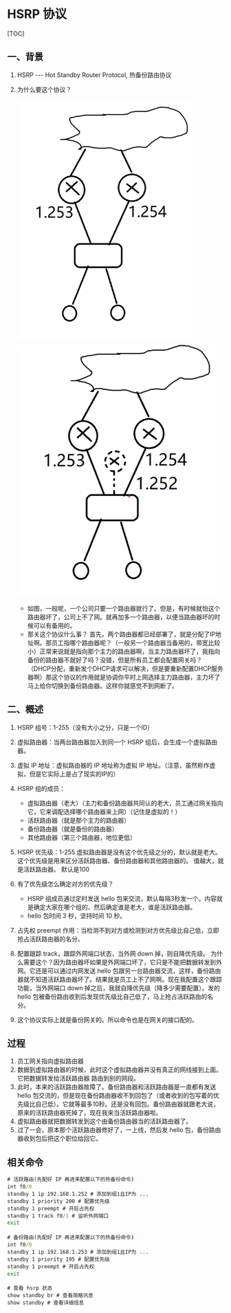 # HSRP 协议

[TOC]

## 一、背景

1. HSRP --- Hot Standby Router Protocol, 热备份路由协议
2. 为什么要这个协议？

    ![看不到图片是科学问题](https://raw.githubusercontent.com/yiyah/Picture_Material/master/2020-06-13_22-45-13.png)
    ![看不到图片是科学问题](https://raw.githubusercontent.com/yiyah/Picture_Material/master/2020-06-13_22-45-19.png)
    * 如图，一般呢，一个公司只要一个路由器就行了。但是，有时候就怕这个路由器坏了，公司上不了网。就再加多一个路由器，以便当路由器坏的时候可以有备用的。
    * 那关这个协议什么事？
    首先，两个路由器都已经部署了，就是分配了IP地址啊。那员工指哪个路由器呢？（一般另一个路由器当备用的，带宽比较小）正常来说就是指向那个主力的路由器啊，当主力路由器坏了，我指向备份的路由器不就好了吗？没错，但是所有员工都会配置网关吗？（DHCP分配，重新发个DHCP请求可以解决，但是要重新配置DHCP服务器啊）那这个协议的作用就是协调你平时上网选择主力路由器，主力坏了马上给你切换到备份路由器。这样你就感觉不到网断了。

## 二、概述

1. HSRP 组号：1-255（没有大小之分，只是一个ID）
2. 虚拟路由器：当两台路由器加入到同一个 HSRP 组后，会生成一个虚拟路由器。
3. 虚拟 IP 地址：虚拟路由器的 IP 地址称为虚拟 IP 地址。（注意，虽然称作虚拟，但是它实际上是占了现实的IP的）
4. HSRP 组的成员：
   * 虚拟路由器（老大）（主力和备份路由器共同认的老大，员工通过网关指向它，它来调配选择哪个路由器来上网）（记住是虚拟的！）
   * 活跃路由器（就是那个主力的路由器）
   * 备份路由器（就是备份的路由器）
   * 其他路由器（第三个路由器，地位更低）
5. HSRP 优先级：1-255
  虚拟路由器是没有这个优先级之分的，默认就是老大。
  这个优先级是用来区分活跃路由器、备份路由器和其他路由器的。
  值越大，就是活跃路由器。
  默认是100
6. 有了优先级怎么确定对方的优先级？
    * HSRP 组成员通过定时发送 hello 包来交流，默认每隔3秒发一个。内容就是确定大家在哪个组的、然后确定谁是老大，谁是活跃路由器。
    * hello 包时间 3 秒，坚持时间 10 秒。

7. 占先权 preempt
   作用：当检测不到对方或检测到对方优先级比自己低，立即抢占活跃路由器的名分。

8. 配置跟踪 track，跟踪外网端口状态，当外网 down 掉，则自降优先级。
  为什么需要这个？因为路由器坏如果是外网端口坏了，它只是不能把数据转发到外网。它还是可以通过内网发送 hello 包跟另一台路由器交流，这样，备份路由器就不知道活跃路由器坏了。结果就是员工上不了网啊。现在我配置这个跟踪功能，当外网端口 down 掉之后，我就自降优先级（降多少需要配置）。发的hello 包被备份路由收到后发现优先级比自己低了，马上抢占活跃路由的名分。
9. 这个协议实际上就是备份网关的。所以命令也是在网关的接口配的。

## 过程

1. 员工网关指向虚拟路由器
2. 数据到虚拟路由器的时候，此时这个虚拟路由器并没有真正的网线接到上面。它把数据转发给活跃路由器 路由到别的网段。
3. 此时，本来的活跃路由器故障了。备份路由器和活跃路由器是一直都有发送 hello 包交流的，但是现在备份路由器收不到回包了（或者收到的包写着的优先级比自己低）。它就等最多10秒。还是没有回包。备份路由器就跟老大说，原来的活跃路由器死掉了，现在我来当活跃路由器啦。
4. 虚拟路由器就把数据转发到这个由备份路由器当的活跃路由器了。
5. 过了一会，原本那个活跃路由器修好了，一上线，然后发 hello 包，备份路由器收到包后把这个职位给回它。

## 相关命令

```cmd
# 活跃路由(先配好 IP 再进来配置以下的热备份命令)
int f0/0
standby 1 ip 192.168.1.252 # 添加到组1且IP为 ...
standby 1 priority 200 # 配置优先级
standby 1 preempt # 开启占先权
standby 1 track f0/1 # 监听外网端口
exit

# 备份路由(先配好 IP 再进来配置以下的热备份命令)
int f0/0
standby 1 ip 192.168.1.253 # 添加到组1且IP为 ...
standby 1 priority 195 # 配置优先级
standby 1 preempt # 开启占先权
exit

# 查看 hsrp 状态
show standby br # 查看简略讯息
show standby # 查看详细信息
```
